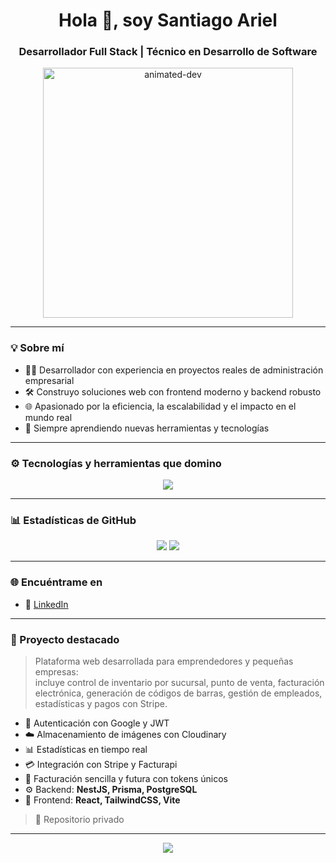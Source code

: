 <h1 align="center">Hola 👋, soy Santiago Ariel</h1>
<h3 align="center">Desarrollador Full Stack | Técnico en Desarrollo de Software</h3>

<p align="center">
  <img src="https://media.giphy.com/media/26tn33aiTi1jkl6H6/giphy.gif" width="400" alt="animated-dev" />
</p>

---

### 💡 Sobre mí

- 👨‍💻 Desarrollador con experiencia en proyectos reales de administración empresarial
- 🛠️ Construyo soluciones web con frontend moderno y backend robusto
- 🌐 Apasionado por la eficiencia, la escalabilidad y el impacto en el mundo real
- 🧠 Siempre aprendiendo nuevas herramientas y tecnologías

---

### ⚙️ Tecnologías y herramientas que domino

<p align="center">
  <img src="https://skillicons.dev/icons?i=ts,js,nestjs,react,vite,tailwind,nodejs,prisma,postgres,vercel,railway,cloudinary,figma,html,css,git,github" />
</p>

---

### 📊 Estadísticas de GitHub

<p align="center">
  <img src="https://github-readme-stats.vercel.app/api?username=Shadowfire4545&show_icons=true&theme=tokyonight&hide_title=true" />
  <img src="https://streak-stats.demolab.com?user=Shadowfire4545&theme=tokyonight" />
</p>

---

### 🌐 Encuéntrame en

- 💼 [LinkedIn](https://www.linkedin.com/in/santiago-ariel-palacios-roji-gomez-2aa0652ab)

---

### 🚀 Proyecto destacado

> Plataforma web desarrollada para emprendedores y pequeñas empresas:  
> incluye control de inventario por sucursal, punto de venta, facturación electrónica, generación de códigos de barras, gestión de empleados, estadísticas y pagos con Stripe.

- 🔐 Autenticación con Google y JWT
- ☁️ Almacenamiento de imágenes con Cloudinary
- 📊 Estadísticas en tiempo real
- 💳 Integración con Stripe y Facturapi
- 🧾 Facturación sencilla y futura con tokens únicos
- ⚙️ Backend: **NestJS, Prisma, PostgreSQL**  
- 🎨 Frontend: **React, TailwindCSS, Vite**

> 📌 Repositorio privado

---

<p align="center">
  <img src="https://komarev.com/ghpvc/?username=Shadowfire4545&label=Visitas%20al%20perfil&color=blueviolet&style=flat" />
</p>
